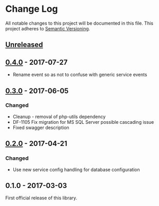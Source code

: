 # Change Log
All notable changes to this project will be documented in this file.
This project adheres to [Semantic Versioning](http://semver.org/).

## [Unreleased]

## [0.4.0] - 2017-07-27
- Rename event so as not to confuse with generic service events

## [0.3.0] - 2017-06-05
### Changed
- Cleanup - removal of php-utils dependency
- DF-1105 Fix migration for MS SQL Server possible cascading issue
- Fixed swagger description

## [0.2.0] - 2017-04-21
### Changed
- Use new service config handling for database configuration

## 0.1.0 - 2017-03-03
First official release of this library.

[Unreleased]: https://github.com/dreamfactorysoftware/df-notification/compare/0.4.0...HEAD
[0.4.0]: https://github.com/dreamfactorysoftware/df-notification/compare/0.3.0...0.4.0
[0.3.0]: https://github.com/dreamfactorysoftware/df-notification/compare/0.2.0...0.3.0
[0.2.0]: https://github.com/dreamfactorysoftware/df-notification/compare/0.1.0...0.2.0
